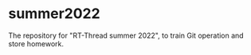 # summer2022


The repository for "RT-Thread summer 2022", to train Git operation and store homework.
